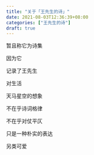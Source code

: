 ```yaml
---
title: "关于「王先生的诗」"
date: 2021-08-03T12:36:39+08:00
categories: ["王先生的诗"]
draft: true
---
```




暂且称它为诗集

因为它

记录了王先生

对生活

天马星空的想象

不在乎诗词格律

不在乎对仗平仄

只是一种朴实的表达

另类可爱